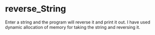 # reverse_String
Enter a string and the program will reverse it and print it out.
I have used dynamic allocation of memory for taking the string and reversing it.

